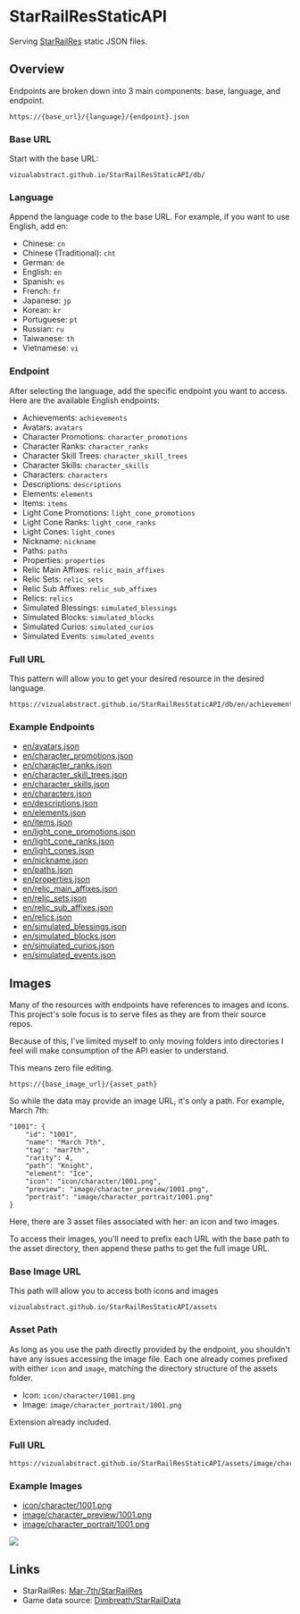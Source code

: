 # StarRailResStaticAPI

Serving [StarRailRes](https://github.com/Mar-7th/StarRailRes) static JSON files.

## Overview

Endpoints are broken down into 3 main components: base, language, and endpoint.

```
https://{base_url}/{language}/{endpoint}.json
```

### Base URL

Start with the base URL:

```
vizualabstract.github.io/StarRailResStaticAPI/db/
```

### Language

Append the language code to the base URL. For example, if you want to use English, add en:

- Chinese: `cn`
- Chinese (Traditional): `cht`
- German: `de`
- English: `en`
- Spanish: `es`
- French: `fr`
- Japanese: `jp`
- Korean: `kr`
- Portuguese: `pt`
- Russian: `ru`
- Taiwanese: `th`
- Vietnamese: `vi`

### Endpoint

After selecting the language, add the specific endpoint you want to access. Here are the available English endpoints:

- Achievements: `achievements`
- Avatars: `avatars`
- Character Promotions: `character_promotions`
- Character Ranks: `character_ranks`
- Character Skill Trees: `character_skill_trees`
- Character Skills: `character_skills`
- Characters: `characters`
- Descriptions: `descriptions`
- Elements: `elements`
- Items: `items`
- Light Cone Promotions: `light_cone_promotions`
- Light Cone Ranks: `light_cone_ranks`
- Light Cones: `light_cones`
- Nickname: `nickname`
- Paths: `paths`
- Properties: `properties`
- Relic Main Affixes: `relic_main_affixes`
- Relic Sets: `relic_sets`
- Relic Sub Affixes: `relic_sub_affixes`
- Relics: `relics`
- Simulated Blessings: `simulated_blessings`
- Simulated Blocks: `simulated_blocks`
- Simulated Curios: `simulated_curios`
- Simulated Events: `simulated_events`

### Full URL

This pattern will allow you to get your desired resource in the desired language.

```
https://vizualabstract.github.io/StarRailResStaticAPI/db/en/achievements.json
```

### Example Endpoints

- [en/avatars.json](https://vizualabstract.github.io/StarRailResStaticAPI/db/en/avatars.json)
- [en/character_promotions.json](https://vizualabstract.github.io/StarRailResStaticAPI/db/en/character_promotions.json)
- [en/character_ranks.json](https://vizualabstract.github.io/StarRailResStaticAPI/db/en/character_ranks.json)
- [en/character_skill_trees.json](https://vizualabstract.github.io/StarRailResStaticAPI/db/en/character_skill_trees.json)
- [en/character_skills.json](https://vizualabstract.github.io/StarRailResStaticAPI/db/en/character_skills.json) 
- [en/characters.json](https://vizualabstract.github.io/StarRailResStaticAPI/db/en/characters.json) 
- [en/descriptions.json](https://vizualabstract.github.io/StarRailResStaticAPI/db/en/descriptions.json) 
- [en/elements.json](https://vizualabstract.github.io/StarRailResStaticAPI/db/en/elements.json) 
- [en/items.json](https://vizualabstract.github.io/StarRailResStaticAPI/db/en/items.json) 
- [en/light_cone_promotions.json](https://vizualabstract.github.io/StarRailResStaticAPI/db/en/light_cone_promotions.json) 
- [en/light_cone_ranks.json](https://vizualabstract.github.io/StarRailResStaticAPI/db/en/light_cone_ranks.json) 
- [en/light_cones.json](https://vizualabstract.github.io/StarRailResStaticAPI/db/en/light_cones.json) 
- [en/nickname.json](https://vizualabstract.github.io/StarRailResStaticAPI/db/en/nickname.json) 
- [en/paths.json](https://vizualabstract.github.io/StarRailResStaticAPI/db/en/paths.json) 
- [en/properties.json](https://vizualabstract.github.io/StarRailResStaticAPI/db/en/properties.json) 
- [en/relic_main_affixes.json](https://vizualabstract.github.io/StarRailResStaticAPI/db/en/relic_main_affixes.json) 
- [en/relic_sets.json](https://vizualabstract.github.io/StarRailResStaticAPI/db/en/relic_sets.json) 
- [en/relic_sub_affixes.json](https://vizualabstract.github.io/StarRailResStaticAPI/db/en/relic_sub_affixes.json) 
- [en/relics.json](https://vizualabstract.github.io/StarRailResStaticAPI/db/en/relics.json) 
- [en/simulated_blessings.json](https://vizualabstract.github.io/StarRailResStaticAPI/db/en/simulated_blessings.json) 
- [en/simulated_blocks.json](https://vizualabstract.github.io/StarRailResStaticAPI/db/en/simulated_blocks.json) 
- [en/simulated_curios.json](https://vizualabstract.github.io/StarRailResStaticAPI/db/en/simulated_curios.json) 
- [en/simulated_events.json](https://vizualabstract.github.io/StarRailResStaticAPI/db/en/simulated_events.json)

## Images

Many of the resources with endpoints have references to images and icons. This project's sole focus is to serve files as they are from their source repos.

Because of this, I've limited myself to only moving folders into directories I feel will make consumption of the API easier to understand.

This means zero file editing.

```
https://{base_image_url}/{asset_path}
```


So while the data may provide an image URL, it's only a path. For example, March 7th:

```
"1001": {
    "id": "1001",
    "name": "March 7th",
    "tag": "mar7th",
    "rarity": 4,
    "path": "Knight",
    "element": "Ice",
    "icon": "icon/character/1001.png",
    "preview": "image/character_preview/1001.png",
    "portrait": "image/character_portrait/1001.png"
}
```

Here, there are 3 asset files associated with her: an icon and two images.

To access their images, you'll need to prefix each URL with the base path to the asset directory, then append these paths to get the full image URL.

### Base Image URL

This path will allow you to access both icons and images

```
vizualabstract.github.io/StarRailResStaticAPI/assets
```

### Asset Path

As long as you use the path directly provided by the endpoint, you shouldn't have any issues accessing the image file. Each one already comes prefixed with either `icon` and `image`, matching the directory structure of the assets folder.

- Icon: `icon/character/1001.png`
- Image: `image/character_portrait/1001.png`

Extension already included.

### Full URL

```
https://vizualabstract.github.io/StarRailResStaticAPI/assets/image/character_portrait/1001.png
```

### Example Images

- [icon/character/1001.png](https://vizualabstract.github.io/StarRailResStaticAPI/assets/icon/character/1001.png)
- [image/character_preview/1001.png](https://vizualabstract.github.io/StarRailResStaticAPI/assets/image/character_preview/1001.png)
- [image/character_portrait/1001.png](https://vizualabstract.github.io/StarRailResStaticAPI/assets/image/character_portrait/1001.png)

![](https://vizualabstract.github.io/StarRailResStaticAPI/assets/image/character_portrait/1001.png)

## Links

- StarRailRes: [Mar-7th/StarRailRes](https://github.com/Mar-7th/StarRailRes)
- Game data source: [Dimbreath/StarRailData](https://github.com/Dimbreath/StarRailData)
